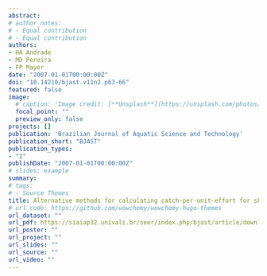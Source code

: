 ```yaml
---
abstract:
# author_notes:
# - Equal contribution
# - Equal contribution
authors:
- HA Andrade
- MD Pereira
- FP Mayer
date: "2007-01-01T00:00:00Z"
doi: "10.14210/bjast.v11n2.p63-66"
featured: false
image:
  # caption: 'Image credit: [**Unsplash**](https://unsplash.com/photos/jdD8gXaTZsc)'
  focal_point: ""
  preview_only: false
projects: []
publication: 'Brazilian Journal of Aquatic Science and Technology'
publication_short: "BJAST"
publication_types:
- "2"
publishDate: "2007-01-01T00:00:00Z"
# slides: example
summary:
# tags:
# - Source Themes
title: Alternative methods for calculating catch-per-unit-effort for skipjack tuna (Katsuwonus pelamis) caught in the southwestern Atlantic ocean
# url_code: https://github.com/wowchemy/wowchemy-hugo-themes
url_dataset: ""
url_pdf: https://siaiap32.univali.br/seer/index.php/bjast/article/download/39/35
url_poster: ""
url_project: ""
url_slides: ""
url_source: ""
url_video: ""
---
```


<!-- {{% callout note %}} -->
<!-- Click the *Cite* button above to demo the feature to enable visitors to import publication metadata into their reference management software. -->
<!-- {{% /callout %}} -->

<!-- {{% callout note %}} -->
<!-- Create your slides in Markdown - click the *Slides* button to check out the example. -->
<!-- {{% /callout %}} -->

<!-- Supplementary notes can be added here, including [code, math, and images](https://wowchemy.com/docs/writing-markdown-latex/). -->
